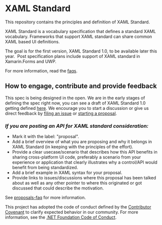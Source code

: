 # XAML Standard

This repository contains the principles and definition of XAML Standard.

XAML Standard is a vocabulary specification that defines a standard XAML vocabulary. Frameworks that support XAML standard can share common XAML based UI definitions. 

The goal is for the first version, XAML Standard 1.0, to be available later this year.  Post specification plans include support of XAML standard in Xamarin.Forms and UWP.  

For more information, read the [faqs](docs/faq.md).

## How to engage, contribute and provide feedback

This spec is being designed in the open. We are in the early stages of defining the spec right now, you can see a draft of XAML Standard 1.0 getting defined [here](docs/v1draft.md). We encourage you to start a discussion or give us direct feedback by [filing an issue](https://github.com/Microsoft/xaml-standard/issues) or [starting a proposal](https://github.com/Microsoft/xaml-standard/labels/proposal). 

### _If you are posting an API for XAML standard consideration:_
- Mark it with the label: "proposal". 
- Add a brief overview of what you are proposing and why it belongs in XAML Standard (in keeping with the principles of the effort).
- Provide a clear usecase/scenario that describes how this API benefits in sharing cross-platform UI code, preferably a scenario from your experience or application that clearly illustrates why a control/API would benefit from being standardized.
- Add a brief example in XAML syntax for your proposal.
- Provide links to issues/discussions where this proposal has been talked about as well as any other pointer to where this originated or got discussed that could describe the motivation.

See [proposals-faq](docs/proposalsfaq.md) for more information.

This project has adopted the code of conduct defined by the [Contributor Covenant](http://contributor-covenant.org/) to clarify expected behavior in our community. For more information, see the [.NET Foundation Code of Conduct](http://www.dotnetfoundation.org/code-of-conduct).


